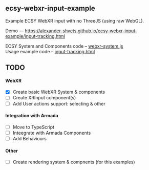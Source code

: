 ecsy-webxr-input-example
------------------------

Example ECSY WebXR input with no ThreeJS (using raw WebGL).  

Demo — https://alexander-shvets.github.io/ecsy-webxr-input-example/input-tracking.html

ECSY System and Components code – [webxr-system.js](webxr-system.js)    
Usage example code – [input-tracking.html](input-tracking.html)    

## TODO

#### WebXR
- [x] Create basic WebXR System & components
- [ ] Create XRInput component(s)
- [ ] Add User actions support: selecting & other 

#### Integration with Armada   
- [ ] Move to TypeScript
- [ ] Inteegrate with Armada Components
- [ ] Add Behaviours

#### Other
- [ ] Create rendering system & compnents (for this examples)
